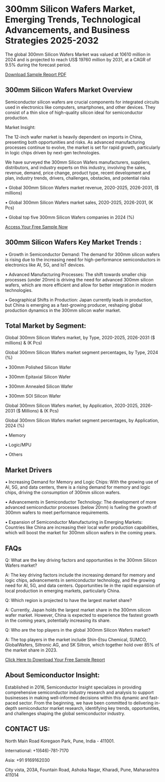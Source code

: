 <h1>300mm Silicon Wafers Market, Emerging Trends, Technological Advancements, and Business Strategies 2025-2032</h1>

The global 300mm Silicon Wafers Market was valued at 10610 million in 2024 and is projected to reach US$ 19760 million by 2031, at a CAGR of 9.5% during the forecast period.

[Download Sample Report PDF
](https://semiconductorinsight.com/download-sample-report/?product_id=91047)

<h2>300mm Silicon Wafers Market Overview</h2>

Semiconductor silicon wafers are crucial components for integrated circuits used in electronics like computers, smartphones, and other devices. They consist of a thin slice of high-quality silicon ideal for semiconductor production.

Market Insight:

The 12-inch wafer market is heavily dependent on imports in China, presenting both opportunities and risks. As advanced manufacturing processes continue to evolve, the market is set for rapid growth, particularly in logic chips driven by next-gen technologies.

We have surveyed the 300mm Silicon Wafers manufacturers, suppliers, distributors, and industry experts on this industry, involving the sales, revenue, demand, price change, product type, recent development and plan, industry trends, drivers, challenges, obstacles, and potential risks

•	Global 300mm Silicon Wafers market revenue, 2020-2025, 2026-2031, ($ millions)

•	Global 300mm Silicon Wafers market sales, 2020-2025, 2026-2031, (K Pcs)

•	Global top five 300mm Silicon Wafers companies in 2024 (%)

[Access Your Free Sample Now](https://semiconductorinsight.com/report/300mm-silicon-wafers-market/)

<h2>300mm Silicon Wafers Key Market Trends  :</h2>

•	Growth in Semiconductor Demand: The demand for 300mm silicon wafers is rising due to the increasing need for high-performance semiconductors in electronics like AI, 5G, and IoT devices.

•	Advanced Manufacturing Processes: The shift towards smaller chip processes (under 20nm) is driving the need for advanced 300mm silicon wafers, which are more efficient and allow for better integration in modern technologies.

•	Geographical Shifts in Production: Japan currently leads in production, but China is emerging as a fast-growing producer, reshaping global production dynamics in the 300mm silicon wafer market.

<h2>Total Market by Segment:</h2>

Global 300mm Silicon Wafers market, by Type, 2020-2025, 2026-2031 ($ millions) & (K Pcs)

Global 300mm Silicon Wafers market segment percentages, by Type, 2024 (%)

•	300mm Polished Silicon Wafer

•	300mm Epitaxial Silicon Wafer

•	300mm Annealed Silicon Wafer

•	300mm SOI Silicon Wafer

Global 300mm Silicon Wafers market, by Application, 2020-2025, 2026-2031 ($ Millions) & (K Pcs)

Global 300mm Silicon Wafers market segment percentages, by Application, 2024 (%)

•	Memory

•	Logic/MPU

•	Others

<h2>Market Drivers</h2>

•	Increasing Demand for Memory and Logic Chips: With the growing use of AI, 5G, and data centers, there is a rising demand for memory and logic chips, driving the consumption of 300mm silicon wafers.

•	Advancements in Semiconductor Technology: The development of more advanced semiconductor processes (below 20nm) is fueling the growth of 300mm wafers to meet performance requirements.

•	Expansion of Semiconductor Manufacturing in Emerging Markets: Countries like China are increasing their local wafer production capabilities, which will boost the market for 300mm silicon wafers in the coming years.

<h2>FAQs</h2>

Q: What are the key driving factors and opportunities in the 300mm Silicon Wafers market?

A: The key driving factors include the increasing demand for memory and logic chips, advancements in semiconductor technology, and the growing need for AI, 5G, and data centers. Opportunities lie in the rapid expansion of local production in emerging markets, particularly China.

Q: Which region is projected to have the largest market share?

A: Currently, Japan holds the largest market share in the 300mm silicon wafer market. However, China is expected to experience the fastest growth in the coming years, potentially increasing its share.

Q: Who are the top players in the global 300mm Silicon Wafers market?

A: The top players in the market include Shin-Etsu Chemical, SUMCO, GlobalWafers, Siltronic AG, and SK Siltron, which together hold over 85% of the market share in 2023.

[Click Here to Download Your Free Sample Report ](https://semiconductorinsight.com/download-sample-report/?product_id=91047)

<h2>About Semiconductor Insight:</h2>

Established in 2016, Semiconductor Insight specializes in providing comprehensive semiconductor industry research and analysis to support businesses in making well-informed decisions within this dynamic and fast-paced sector. From the beginning, we have been committed to delivering in-depth semiconductor market research, identifying key trends, opportunities, and challenges shaping the global semiconductor industry.

<h2>CONTACT US:</h2>

North Main Road Koregaon Park, Pune, India - 411001.

International: +1(646)-781-7170

Asia: +91 9169162030

City vista, 203A, Fountain Road, Ashoka Nagar, Kharadi, Pune, Maharashtra 411014

